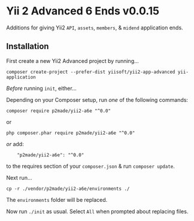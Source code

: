 Yii 2 Advanced 6 Ends v0.0.15
=====================

Additions for giving Yii2 `API`, `assets`, `members`, & `midend` application ends.

Installation
------------

First create a new Yii2 Advanced project by running...

```
composer create-project --prefer-dist yiisoft/yii2-app-advanced yii-application
```

*Before* running `init`, either...

Depending on your Composer setup, run *one* of the following commands:

```
composer require p2made/yii2-a6e "^0.0"
```

or

```
php composer.phar require p2made/yii2-a6e "^0.0"
```

*or* add:

```
	"p2made/yii2-a6e": "^0.0"
```

to the requires section of your `composer.json` & run `composer update`.

Next run...

```
cp -r ./vendor/p2made/yii2-a6e/environments ./
```

The `environments` folder will be replaced.

Now run `./init` as usual.
Select `All` when prompted about replacing files.


